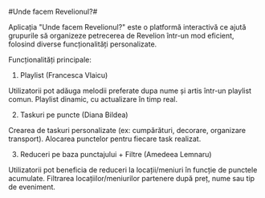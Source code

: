 #Unde facem Revelionul?#

Aplicația "Unde facem Revelionul?" este o platformă interactivă ce ajută grupurile să organizeze petrecerea de Revelion într-un mod eficient, folosind diverse funcționalități personalizate.

Funcționalități principale:

1. Playlist (Francesca Vlaicu)

Utilizatorii pot adăuga melodii preferate dupa nume și artis într-un playlist comun.
Playlist dinamic, cu actualizare în timp real.


2. Taskuri pe puncte (Diana Bildea)

Crearea de taskuri personalizate (ex: cumpărături, decorare, organizare transport).
Alocarea punctelor pentru fiecare task realizat.


3. Reduceri pe baza punctajului + Filtre (Amedeea Lemnaru)

Utilizatorii pot beneficia de reduceri la locații/meniuri în funcție de punctele acumulate.
Filtrarea locațiilor/meniurilor partenere după preț, nume sau tip de eveniment.

